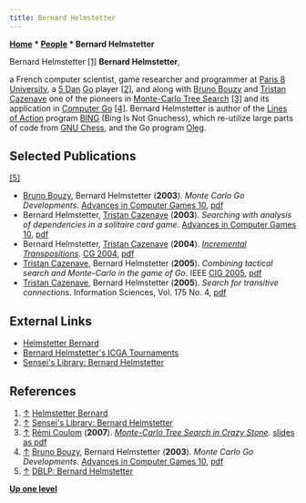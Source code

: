 ```yaml
---
title: Bernard Helmstetter
---
```

**[Home](Home "Home") * [People](People "People") * Bernard Helmstetter**

[](http://www.ai.univ-paris8.fr/~bh//) Bernard Helmstetter <a id="cite-note-1" href="#cite-ref-1">[1]</a>
**Bernard Helmstetter**,

a French computer scientist, game researcher and programmer at [Paris 8 University](University_of_Paris#8 "University of Paris"), a [5 Dan](https://en.wikipedia.org/wiki/Dan_rank) [Go](Go "Go") player <a id="cite-note-2" href="#cite-ref-2">[2]</a>, and along with [Bruno Bouzy](Bruno_Bouzy "Bruno Bouzy") and [Tristan Cazenave](Tristan_Cazenave "Tristan Cazenave") one of the pioneers in [Monte-Carlo Tree Search](Monte-Carlo_Tree_Search "Monte-Carlo Tree Search") <a id="cite-note-3" href="#cite-ref-3">[3]</a> and its application in [Computer Go](Go "Go") <a id="cite-note-4" href="#cite-ref-4">[4]</a>. Bernard Helmstetter is author of the [Lines of Action](Lines_of_Action "Lines of Action") program [BING](http://www.grappa.univ-lille3.fr/icga/program.php?id=110) (Bing Is Not Gnuchess), which re-utilize large parts of code from [GNU Chess](GNU_Chess "GNU Chess"), and the Go program [Oleg](http://www.grappa.univ-lille3.fr/icga/program.php?id=143).

## Selected Publications

<a id="cite-note-5" href="#cite-ref-5">[5]</a>

- [Bruno Bouzy](Bruno_Bouzy "Bruno Bouzy"), Bernard Helmstetter (**2003**). *Monte Carlo Go Developments*. [Advances in Computer Games 10](Advances_in_Computer_Games_10 "Advances in Computer Games 10"), [pdf](http://www.ai.univ-paris8.fr/~bh/articles/acg10-mcgo.pdf)
- Bernard Helmstetter, [Tristan Cazenave](Tristan_Cazenave "Tristan Cazenave") (**2003**). *Searching with analysis of dependencies in a solitaire card game*. [Advances in Computer Games 10](Advances_in_Computer_Games_10 "Advances in Computer Games 10"), [pdf](http://www.lamsade.dauphine.fr/~cazenave/papers/acg10-solitaire.pdf)
- Bernard Helmstetter, [Tristan Cazenave](Tristan_Cazenave "Tristan Cazenave") (**2004**). *[Incremental Transpositions](http://link.springer.com/chapter/10.1007/11674399_15)*. [CG 2004](CG_2004 "CG 2004"), [pdf](http://www.ai.univ-paris8.fr/~bh/articles/it.pdf)
- [Tristan Cazenave](Tristan_Cazenave "Tristan Cazenave"), Bernard Helmstetter (**2005**). *Combining tactical search and Monte-Carlo in the game of Go*. IEEE [CIG 2005](http://www.informatik.uni-trier.de/~ley/db/conf/cig/cig2005.html#CazenaveH05), [pdf](http://www.ai.univ-paris8.fr/~bh/articles/searchmcgo.pdf)
- [Tristan Cazenave](Tristan_Cazenave "Tristan Cazenave"), Bernard Helmstetter (**2005**). *Search for transitive connections*. Information Sciences, Vol. 175 No. 4, [pdf](http://www.lamsade.dauphine.fr/~cazenave/papers/transitive-IS-final.pdf)

## External Links

- [Helmstetter Bernard](http://www.ai.univ-paris8.fr/~bh/)
- [Bernard Helmstetter's ICGA Tournaments](https://www.game-ai-forum.org/icga-tournaments/person.php?id=93)
- [Sensei's Library: Bernard Helmstetter](http://senseis.xmp.net/?BernardHelmstetter)

## References

1. <a id="cite-ref-1" href="#cite-note-1">↑</a> [Helmstetter Bernard](http://www.ai.univ-paris8.fr/~bh/)
1. <a id="cite-ref-2" href="#cite-note-2">↑</a> [Sensei's Library: Bernard Helmstetter](http://senseis.xmp.net/?BernardHelmstetter)
1. <a id="cite-ref-3" href="#cite-note-3">↑</a> [Rémi Coulom](R%C3%A9mi_Coulom "Rémi Coulom") (**2007**). *[Monte-Carlo Tree Search in Crazy Stone](http://remi.coulom.free.fr/Hakone2007/)*. [slides as pdf](http://remi.coulom.free.fr/Hakone2007/Hakone.pdf)
1. <a id="cite-ref-4" href="#cite-note-4">↑</a> [Bruno Bouzy](Bruno_Bouzy "Bruno Bouzy"), Bernard Helmstetter (**2003**). *Monte Carlo Go Developments*. [Advances in Computer Games 10](Advances_in_Computer_Games_10 "Advances in Computer Games 10"), [pdf](http://www.ai.univ-paris8.fr/~bh/articles/acg10-mcgo.pdf)
1. <a id="cite-ref-5" href="#cite-note-5">↑</a> [DBLP: Bernard Helmstetter](http://www.informatik.uni-trier.de/~ley/db/indices/a-tree/h/Helmstetter:Bernard.html)

**[Up one level](People "People")**

